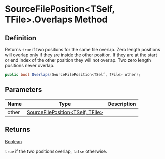 # SourceFilePosition&lt;TSelf, TFile&gt;.Overlaps Method
## Definition

Returns `true` if two positions for the same file overlap. Zero length positions will overlap only if they are inside the other position. If they are at the start or end index of the other position they will not overlap. Two zero length positions never overlap.

```c#
public bool Overlaps(SourceFilePosition<TSelf, TFile> other);
```

## Parameters

| Name | Type | Description |
| ---- | ---- | ----------- |
| other | [SourceFilePosition&lt;TSelf, TFile&gt;](MrKWatkins.Ast.Position.SourceFilePosition-2.md) |  |

## Returns

[Boolean](https://learn.microsoft.com/en-gb/dotnet/api/System.Boolean)

`true` if the two positions overlap, `false` otherwise.

